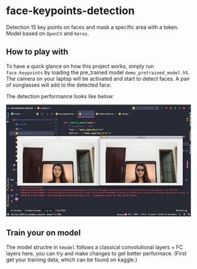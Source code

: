 # face-keypoints-detection
Detection 15 key points on faces and mask a specific area with a token. Model based on `OpenCV` and `Keras`.

## How to play with
To have a quick glance on how this project works, simply run `face.keypoints` by loading the pre_trained model `demo_pretrained_model.h5`. The camera on your laptop will be activated and start to detect faces. A pair of sunglasses will add to the detected face.
  
The detection performance looks like below:  
  
![face](model_performance.png)  

## Train your on model
The model structre in `kmodel` follows a classical convolutional layers + FC layers here, you can try and make changes to get better performace. (First get your training data, which can be found on kaggle.)